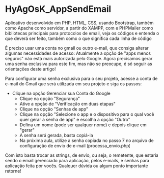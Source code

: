 # HyAgOsK_AppSendEmail
Aplicativo desenvolvido em PHP, HTML, CSS, usando Bootstrap, também como Apache como servidor, a partir do XAMPP, com e PHPMailer como bibliotecas principais 
para protocolos de email, veja os códigos e entenda o que deverá ser feito, também como o que significa cada linha de código

É preciso usar uma conta no gmail ou outro e-mail, que consiga alterar algumas necessidades de acesso:
Atualmente a opção de "apps menos seguros" não está mais autorizada pelo Google. Agora precisamos gerar uma senha exclusiva para este fim, mas não se preocupe, é só seguir as orientações deste artigo!

Para configurar uma senha exclusiva para o seu projeto, acesse a conta de e-mail do Gmail que será utilizada em seu projeto e siga os passos: 

  - Clique na opção Gerenciar sua Conta do Google
	- Clique na opção "Segurança"
	- Ative a opção de "Verificação em duas etapas"
	- Clique na opção "Senhas de app"
	- Clique na opção "Selecione o app e o dispositivo para o qual você quer gerar a senha de app" e escolha a opção "Outro"
	- Defina um nome (pode ser qualquer nome) e depois clique em "gerar"
	- A senha será gerada, basta copiá-la
	- Na próxima aula, utilize a senha copiada no passo 7 no arquivo de configuração de envio de e-mail (processa_envio.php)
  
Com isto basta trocar as strings, de envio, ou seja, o remetente, que estaria sendo o email gerenciado para aplicação, pelos e-mails, e senhas para aplicação feita por vocês. Qualquer dúvida ou algum ponto importante retorne!
